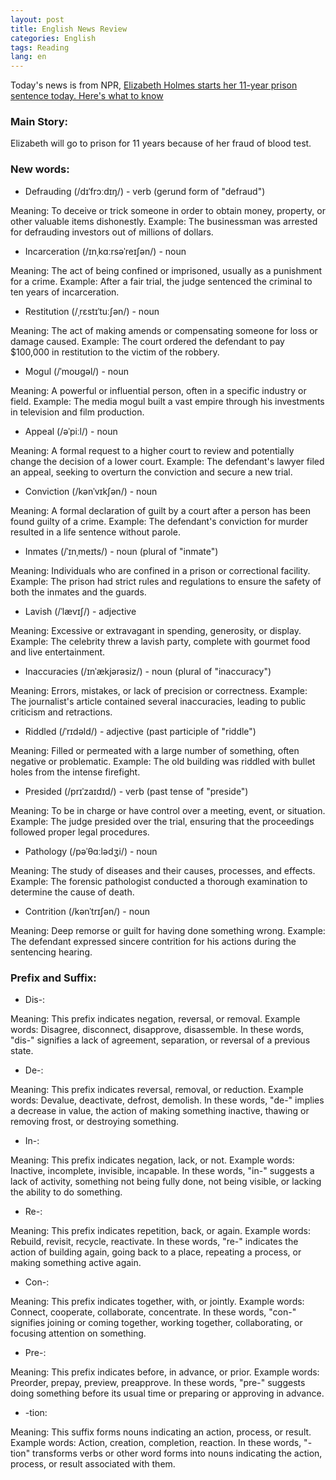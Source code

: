 ```yaml
---
layout: post
title: English News Review
categories: English
tags: Reading
lang: en
---
```


Today's news is from NPR, [Elizabeth Holmes starts her 11-year prison sentence today. Here's what to know](https://www.npr.org/2023/05/30/1178728092/elizabeth-holmes-prison-sentence-theranos-fraud-silicon-valley)

### Main Story: 
Elizabeth will go to prison for 11 years because of her fraud of blood test.

### New words: 

- Defrauding (/dɪˈfrɔːdɪŋ/) - verb (gerund form of "defraud")

Meaning: To deceive or trick someone in order to obtain money, property, or other valuable items dishonestly.
Example: The businessman was arrested for defrauding investors out of millions of dollars.
- Incarceration (/ɪnˌkɑːrsəˈreɪʃən/) - noun

Meaning: The act of being confined or imprisoned, usually as a punishment for a crime.
Example: After a fair trial, the judge sentenced the criminal to ten years of incarceration.
- Restitution (/ˌrɛstɪˈtuːʃən/) - noun

Meaning: The act of making amends or compensating someone for loss or damage caused.
Example: The court ordered the defendant to pay $100,000 in restitution to the victim of the robbery.
- Mogul (/ˈmoʊɡəl/) - noun

Meaning: A powerful or influential person, often in a specific industry or field.
Example: The media mogul built a vast empire through his investments in television and film production.
- Appeal (/əˈpiːl/) - noun

Meaning: A formal request to a higher court to review and potentially change the decision of a lower court.
Example: The defendant's lawyer filed an appeal, seeking to overturn the conviction and secure a new trial.
- Conviction (/kənˈvɪkʃən/) - noun

Meaning: A formal declaration of guilt by a court after a person has been found guilty of a crime.
Example: The defendant's conviction for murder resulted in a life sentence without parole.
- Inmates (/ˈɪnˌmeɪts/) - noun (plural of "inmate")

Meaning: Individuals who are confined in a prison or correctional facility.
Example: The prison had strict rules and regulations to ensure the safety of both the inmates and the guards.
- Lavish (/ˈlævɪʃ/) - adjective

Meaning: Excessive or extravagant in spending, generosity, or display.
Example: The celebrity threw a lavish party, complete with gourmet food and live entertainment.
- Inaccuracies (/ɪnˈækjərəsiz/) - noun (plural of "inaccuracy")

Meaning: Errors, mistakes, or lack of precision or correctness.
Example: The journalist's article contained several inaccuracies, leading to public criticism and retractions.
- Riddled (/ˈrɪdəld/) - adjective (past participle of "riddle")

Meaning: Filled or permeated with a large number of something, often negative or problematic.
Example: The old building was riddled with bullet holes from the intense firefight.
- Presided (/prɪˈzaɪdɪd/) - verb (past tense of "preside")

Meaning: To be in charge or have control over a meeting, event, or situation.
Example: The judge presided over the trial, ensuring that the proceedings followed proper legal procedures.
- Pathology (/pəˈθɑːlədʒi/) - noun

Meaning: The study of diseases and their causes, processes, and effects.
Example: The forensic pathologist conducted a thorough examination to determine the cause of death.
- Contrition (/kənˈtrɪʃən/) - noun

Meaning: Deep remorse or guilt for having done something wrong.
Example: The defendant expressed sincere contrition for his actions during the sentencing hearing.

### Prefix and Suffix:
- Dis-:

Meaning: This prefix indicates negation, reversal, or removal.
Example words: Disagree, disconnect, disapprove, disassemble. In these words, "dis-" signifies a lack of agreement, separation, or reversal of a previous state.
- De-:

Meaning: This prefix indicates reversal, removal, or reduction.
Example words: Devalue, deactivate, defrost, demolish. In these words, "de-" implies a decrease in value, the action of making something inactive, thawing or removing frost, or destroying something.
- In-:

Meaning: This prefix indicates negation, lack, or not.
Example words: Inactive, incomplete, invisible, incapable. In these words, "in-" suggests a lack of activity, something not being fully done, not being visible, or lacking the ability to do something.
- Re-:

Meaning: This prefix indicates repetition, back, or again.
Example words: Rebuild, revisit, recycle, reactivate. In these words, "re-" indicates the action of building again, going back to a place, repeating a process, or making something active again.
- Con-:

Meaning: This prefix indicates together, with, or jointly.
Example words: Connect, cooperate, collaborate, concentrate. In these words, "con-" signifies joining or coming together, working together, collaborating, or focusing attention on something.
- Pre-:

Meaning: This prefix indicates before, in advance, or prior.
Example words: Preorder, prepay, preview, preapprove. In these words, "pre-" suggests doing something before its usual time or preparing or approving in advance.
- -tion:

Meaning: This suffix forms nouns indicating an action, process, or result.
Example words: Action, creation, completion, reaction. In these words, "-tion" transforms verbs or other word forms into nouns indicating the action, process, or result associated with them.
